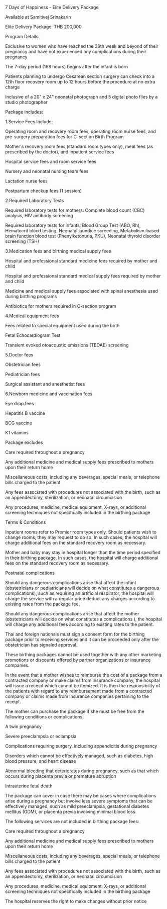 7 Days of Happiness - Elite Delivery Package

Available at Samitivej Srinakarin

Elite Delivery Package: THB 200,000

Program Details:

Exclusive to women who have reached the 36th week and beyond of their
pregnancy and have not experienced any complications during their
pregnancy

The 7-day period (168 hours) begins after the infant is born

Patients planning to undergo Cesarean section surgery can check into a
12th floor recovery room up to 12 hours before the procedure at no extra
charge

Inclusive of a 20" x 24" neonatal photograph and 5 digital photo files
by a studio photographer

Package includes:

1.Service Fees Include:

Operating room and recovery room fees, operating room nurse fees, and
pre-surgery preparation fees for C-section Birth Program

Mother's recovery room fees (standard room types only), meal fees (as
prescribed by the doctor), and inpatient service fees

Hospital service fees and room service fees

Nursery and neonatal nursing team fees

Lactation nurse fees

Postpartum checkup fees (1 session)

2.Required Laboratory Tests

Required laboratory tests for mothers: Complete blood count (CBC)
analysis, HIV antibody screening

Required laboratory tests for infants: Blood Group Test (ABO, Rh),
Hematocrit blood testing, Neonatal jaundice screening, Metabolism-based
brain function blood test (Phenylketonuria, PKU), Neonatal thyroid
disorder screening (TSH)

3.Medication fees and birthing medical supply fees

Hospital and professional standard medicine fees required by mother and
child

Hospital and professional standard medical supply fees required by
mother and child

Medicine and medical supply fees associated with spinal anesthesia used
during birthing programs

Antibiotics for mothers required in C-section program

4.Medical equipment fees

Fees related to special equipment used during the birth

Fetal Echocardiogram Test

Transient evoked otoacoustic emissions (TEOAE) screening

5.Doctor fees

Obstetrician fees

Pediatrician fees

Surgical assistant and anesthetist fees

6.Newborn medicine and vaccination fees

Eye drop fees

Hepatitis B vaccine

BCG vaccine

K1 vitamins

Package excludes

Care required throughout a pregnancy

Any additional medicine and medical supply fees prescribed to mothers
upon their return home

Miscellaneous costs, including any beverages, special meals, or
telephone bills charged to the patient

Any fees associated with procedures not associated with the birth, such
as an appendectomy, sterilization, or neonatal circumcision

Any procedures, medicine, medical equipment, X-rays, or additional
screening techniques not specifically included in the birthing package

Terms & Conditions

Inpatient rooms refer to Premier room types only. Should patients wish
to change rooms, they may request to do so. In such cases, the hospital
will charge additional fees on the standard recovery room as necessary.

Mother and baby may stay in hospital longer than the time period
specified in their birthing package. In such cases, the hospital will
charge additional fees on the standard recovery room as necessary.

Postnatal complications

Should any dangerous complications arise that affect the infant
(obstetricians or pediatricians will decide on what constitutes a
dangerous complications), such as requiring an artificial respirator,
the hospital will charge the service with a regular price deduct any
charges according to existing rates from the package fee.

Should any dangerous complications arise that affect the mother
(obstetricians will decide on what constitutes a complications ), the
hospital will charge any additional fees according to existing rates to
the patient.

Thai and foreign nationals must sign a consent form for the birthing
package prior to receiving services and it can be proceeded only after
the obstetrician has signaled approval.

These birthing packages cannot be used together with any other marketing
promotions or discounts offered by partner organizations or insurance
companies.

In the event that a mother wishes to reimburse the cost of a package
from a contracted company or make claims from insurance company, the
hospital will issue a receipt which cannot be itemized. It is then the
responsibility of the patients with regard to any reimbursement made
from a contracted company or claims made from insurance companies
pertaining to the receipt.

The mother can purchase the package if she must be free from the
following conditions or complications:

A twin pregnancy

Severe preeclampsia or eclampsia

Complications requiring surgery, including appendicitis during pregnancy

Disorders which cannot be effectively managed, such as diabetes, high
blood pressure, and heart disease

Abnormal bleeding that deteriorates during pregnancy, such as that which
occurs during placenta previa or premature abruption

Intrauterine fetal death

The package can cover in case there may be cases where complications
arise during a pregnancy but involve less severe symptoms that can be
effectively managed, such as mild preeclampsia, gestational diabetes
mellitus (GDM), or placenta previa involving minimal blood loss.

The following services are not included in birthing package fees:

Care required throughout a pregnancy

Any additional medicine and medical supply fees prescribed to mothers
upon their return home

Miscellaneous costs, including any beverages, special meals, or
telephone bills charged to the patient

Any fees associated with procedures not associated with the birth, such
as an appendectomy, sterilization, or neonatal circumcision

Any procedures, medicine, medical equipment, X-rays, or additional
screening techniques not specifically included in the birthing package

The hospital reserves the right to make changes without prior notice
